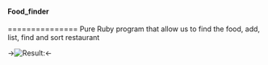 #### Food_finder
===============
Pure Ruby program that allow us to find the food, add, list, find and sort restaurant 

->![Result:](https://raw.githubusercontent.com/ddeveloperr/food_finder/master/lib/img/result.png)<- 


